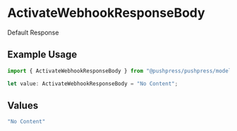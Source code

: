 # ActivateWebhookResponseBody

Default Response

## Example Usage

```typescript
import { ActivateWebhookResponseBody } from "@pushpress/pushpress/models/operations";

let value: ActivateWebhookResponseBody = "No Content";
```

## Values

```typescript
"No Content"
```